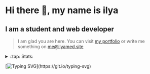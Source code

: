 # Hi there 👋, my name is ilya
## I am a student and web developer
<!-- ![I am a student and web developer](https://i.pinimg.com/originals/b9/ba/44/b9ba446cca2bb06ff1a8d49fd46581ed.jpg) -->

>I am glad you are here. You can visit [my portfolio](https://ilyamed.site/) or write me something on me@ilyamed.site 

<!-- - 🔭 I’m currently working on some pet projects
- 🤔 I’m looking for help with design...
- 🥅 2022 Goals: Find a job
- 💬 Ask me about my favourite movies 
 -->
 
<details>
  <summary>:zap: Stats:</summary>
<p><!-- https://github.com/anmol098/waka-readme-stats -->
  
![Profile Views](https://komarev.com/ghpvc/?username=Terro216&color=blueviolet)

<!--START_SECTION:waka-->
![Code Time](http://img.shields.io/badge/Code%20Time-0%20secs-blue)

**🐱 My GitHub Data** 

> 🏆 464 Contributions in the Year 2022
 > 
> 📦 128.4 kB Used in GitHub's Storage 
 > 
> 💼 Opted to Hire
 > 
> 📜 14 Public Repositories 
 > 
> 🔑 2 Private Repositories  
 > 
**I'm a Night 🦉** 

```text
🌞 Morning    30 commits     █░░░░░░░░░░░░░░░░░░░░░░░░   6.17% 
🌆 Daytime    82 commits     ████░░░░░░░░░░░░░░░░░░░░░   16.87% 
🌃 Evening    211 commits    ██████████░░░░░░░░░░░░░░░   43.42% 
🌙 Night      163 commits    ████████░░░░░░░░░░░░░░░░░   33.54%

```


📊 **This Week I Spent My Time On** 

```text
⌚︎ Time Zone: Europe/Moscow

💬 Programming Languages: 
JavaScript               12 hrs 3 mins       ██████████████████████░░░   88.55% 
SCSS                     1 hr 31 mins        ██░░░░░░░░░░░░░░░░░░░░░░░   11.17% 
Other                    0 secs              ░░░░░░░░░░░░░░░░░░░░░░░░░   0.1% 
TypeScript               0 secs              ░░░░░░░░░░░░░░░░░░░░░░░░░   0.1% 
Diff                     0 secs              ░░░░░░░░░░░░░░░░░░░░░░░░░   0.04%

🔥 Editors: 
VS Code                  13 hrs 37 mins      █████████████████████████   100.0%

🐱‍💻 Projects: 
ITLab-Projects-Front     13 hrs 37 mins      █████████████████████████   100.0%

```


 Last Updated on 23/07/2022 18:46:38 UTC
<!--END_SECTION:waka-->
  
![GitHub stats](https://github-readme-stats.vercel.app/api?username=Terro216&show_icons=true&theme=darcula)  
</p>
</details>

[![Typing SVG](https://readme-typing-svg.herokuapp.com?color=%23204829&duration=7000&lines=Wake+up%2C+Neo...)](https://git.io/typing-svg)

